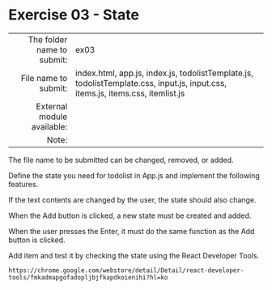 # Exercise 03 - State

| | |
| -------------------: | --------------- |
| The folder name to submit: | ex03 |
| File name to submit: | index.html, app.js, index.js, todolistTemplate.js, todolistTemplate.css, input.js, input.css, items.js, items.css, itemlist.js
| External module available: | |
| Note: | |

The file name to be submitted can be changed, removed, or added.

Define the state you need for todolist in App.js and implement the following features.

If the text contents are changed by the user, the state should also change.

When the Add button is clicked, a new state must be created and added.

When the user presses the Enter, it must do the same function as the Add button is clicked.

Add item and test it by checking the state using the React Developer Tools.
```
https://chrome.google.com/webstore/detail/Detail/react-developer-tools/fmkadmapgofadopljbjfkapdkoienihi?hl=ko
```